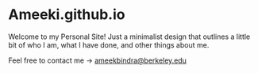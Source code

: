# Ameeki.github.io
Welcome to my Personal Site! 
Just a minimalist design that outlines a little bit of 
who I am, what I have done, and other things about me.

Feel free to contact me -> ameekbindra@berkeley.edu
